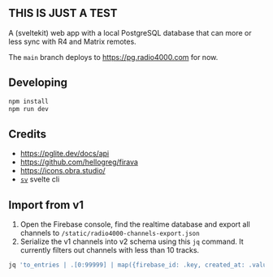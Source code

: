 ## THIS IS JUST A TEST

A (sveltekit) web app with a local PostgreSQL database that can more or less sync with R4 and Matrix remotes.

The `main` branch deploys to https://pg.radio4000.com for now.

## Developing

```bash
npm install
npm run dev
```

## Credits

- https://pglite.dev/docs/api
- https://github.com/hellogreg/firava
- https://icons.obra.studio/
- [`sv`](https://github.com/sveltejs/cli) svelte cli

## Import from v1

1. Open the Firebase console, find the realtime database and export all channels to `/static/radio4000-channels-export.json`
2. Serialize the v1 channels into v2 schema using this `jq` command. It currently filters out channels with less than 10 tracks.

```bash
jq 'to_entries | .[0:99999] | map({firebase_id: .key, created_at: .value.created, updated_at: .value.updated, slug: .value.slug, name: .value.title, description: .value.body, image: .value.image, track_count: (.value.tracks | if . then length else 0 end), track_ids: (.value.tracks | if . then (to_entries | map(.key)) else [] end) }) | map(select(.track_count > 10)) ' static/radio4000-channels-export.json > static/r5-channels.json
```
